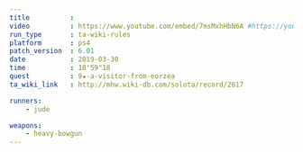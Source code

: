 ```yaml
---
title          :
video          : https://www.youtube.com/embed/7msMxhHbN6A #https://youtu.be/7msMxhHbN6A
run_type       : ta-wiki-rules
platform       : ps4
patch_version  : 6.01
date           : 2019-03-30
time           : 18'59"18
quest          : 9★-a-visitor-from-eorzea
ta_wiki_link   : http://mhw.wiki-db.com/solota/record/2617

runners:
    - jude

weapons:
    - heavy-bowgun
---
```


